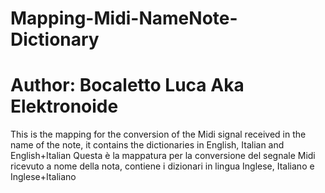 # Mapping-Midi-NameNote-Dictionary
# Author: Bocaletto Luca Aka Elektronoide
This is the mapping for the conversion of the Midi signal received in the name of the note, it contains the dictionaries in English, Italian and English+Italian
Questa è la mappatura per la conversione del segnale Midi ricevuto a nome della nota, contiene i dizionari in lingua Inglese, Italiano e Inglese+Italiano
